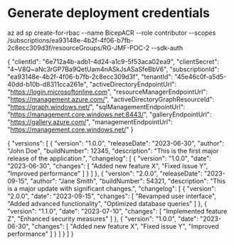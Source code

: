 # Generate deployment credentials
az ad sp create-for-rbac --name BicepACR --role contributor --scopes /subscriptions/ea93148e-4b2f-4f06-b7fb-2c8ecc309d3f/resourceGroups/RG-JMF-POC-2 --sdk-auth

{
  "clientId": "6e712a4b-adb1-4d24-a1c9-5f53aca02ea9",
  "clientSecret": "4~V8Q~aNc3rGP7Ba9QetUam4nASkJsASaSfeBbV6",
  "subscriptionId": "ea93148e-4b2f-4f06-b7fb-2c8ecc309d3f",
  "tenantId": "45e46c0f-a5d5-40dd-b10b-d8311cca261e",
  "activeDirectoryEndpointUrl": "https://login.microsoftonline.com",
  "resourceManagerEndpointUrl": "https://management.azure.com/",
  "activeDirectoryGraphResourceId": "https://graph.windows.net/",
  "sqlManagementEndpointUrl": "https://management.core.windows.net:8443/",
  "galleryEndpointUrl": "https://gallery.azure.com/",
  "managementEndpointUrl": "https://management.core.windows.net/"
}




{
  "versions": [
    {
      "version": "1.0.0",
      "releaseDate": "2023-06-30",
      "author": "John Doe",
      "buildNumber": 12345,
      "description": "This is the first major release of the application.",
      "changelog": [
        {
          "version": "1.0.0",
          "date": "2023-06-30",
          "changes": [
            "Added new feature X",
            "Fixed issue Y",
            "Improved performance"
          ]
        }
      ]
    },
    {
      "version": "2.0.0",
      "releaseDate": "2023-09-15",
      "author": "Jane Smith",
      "buildNumber": 54321,
      "description": "This is a major update with significant changes.",
      "changelog": [
        {
          "version": "2.0.0",
          "date": "2023-09-15",
          "changes": [
            "Revamped user interface",
            "Added advanced functionality",
            "Optimized database queries"
          ]
        },
        {
          "version": "1.1.0",
          "date": "2023-07-10",
          "changes": [
            "Implemented feature Z",
            "Enhanced security measures"
          ]
        },
        {
          "version": "1.0.0",
          "date": "2023-06-30",
          "changes": [
            "Added new feature X",
            "Fixed issue Y",
            "Improved performance"
          ]
        }
      ]
    }
  ]
}